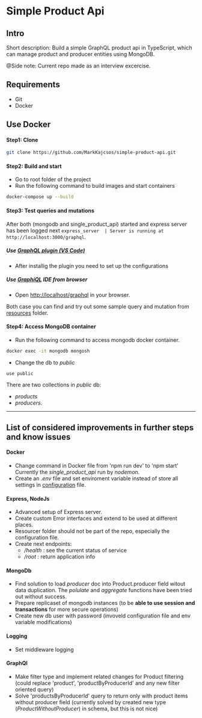# Simple Product Api

## Intro

Short description: Build a simple GraphQL product api in TypeScript, which can manage product and producer entities using MongoDB.

@Side note: Current repo made as an interview excercise.

## Requirements

- Git
- Docker

## Use Docker

#### Step1: Clone

```bash
git clone https://github.com/MarkKajcsos/simple-product-api.git
```

#### Step2: Build and start

- Go to root folder of the project
- Run the following command to build images and start containers

```bash
docker-compose up --build
```

#### Step3: Test queries and mutations

After both (mongodb and single_product_api) started and express server has been logged next `express_server  | Server is running at http://localhost:3000/graphql`.

##### Use [GraphQL plugin (VS Code)](https://marketplace.visualstudio.com/items?itemName=orsenkucher.vscode-graphql)

- After installig the plugin you need to set up the configurations

##### Use [GraphiQL](https://docs.spring.io/spring-graphql/reference/graphiql.html) IDE from browser

- Open [http://localhost/graphql](http://localhost/graphql) in your browser.

Both case you can find and try out some sample query and mutation from [resources](./resources/) folder.

#### Step4: Access MongoDB container

- Run the following command to access mongodb docker container.

```bash
docker exec -it mongodb mongosh
```

- Change the db to _public_

```bash
use public
```

There are two collections in _public_ db:

- _products_
- _producers_.

---

## List of considered improvements in further steps and know issues

#### Docker

- Change command in Docker file from 'npm run dev' to 'npm start'
  Currently the _single_product_api_ run by _nodemon_.
- Create an _.env_ file and set enviroment variable instead of store all settings in [configuration](./resources/configuration.yaml) file.

#### Express, NodeJs

- Advanced setup of Express server.
- Create custom Error interfaces and extend to be used at different places.
- Resourcer folder should not be part of the repo, especially the configuration file.
- Create next endpoints:
  - _/health_ : see the current status of service
  - _/root_ : return application info

#### MongoDb

- Find solution to load _producer_ doc into Product.producer field witout data duplication. The _polulate_ and _aggregate_ functions have been tried out without success.
- Prepare replicaset of mongodb instances (to be **able to use session and transactions** for more secure operations)
- Create new db user with password (invoveld configuration file and env variable modifications)

#### Logging

- Set middleware logging

#### GraphQl

- Make filter type and implement related changes for Product filtering (could replace 'product', 'productByProducerId' and any new filter oriented query)
- Solve 'productsByProducerId' query to return only with product items without producer field (currently solved by created new type (_ProductWithoutProducer_) in schema, but this is not nice)
